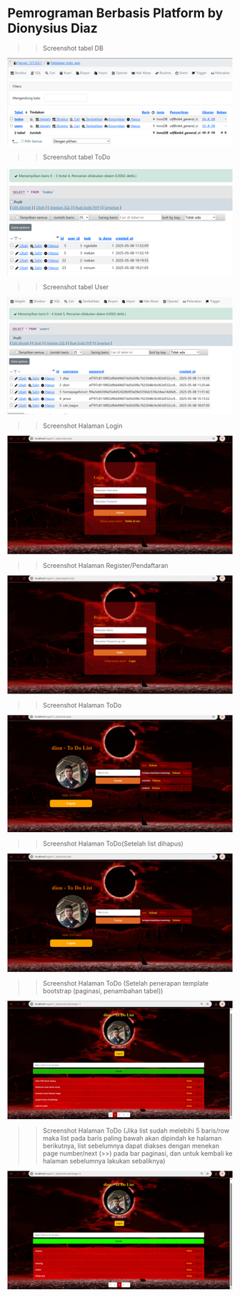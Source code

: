 # Pemrograman Berbasis Platform by Dionysius Diaz

>>Screenshot tabel DB
<img src="ss/ss-db/tabel-db.png" alt="foto" class="foto">

>>Screenshot tabel ToDo
<img src="ss/ss-db/isi-tabel1.png" alt="foto" class="foto">

>>Screenshot tabel User
<img src="ss/ss-db/isi-tabel2.png" alt="foto" class="foto">

>>Screenshot Halaman Login
<img src="ss/ss-page/view-login.png" alt="foto" class="foto">

>>Screenshot Halaman Register/Pendaftaran
<img src="ss/ss-page/view-register.png" alt="foto" class="foto">

>>Screenshot Halaman ToDo
<img src="ss/ss-page/view-todo.png" alt="foto" class="foto">

>>Screenshot Halaman ToDo(Setelah list dihapus)
<img src="ss/ss-page/view-todo_deleteList.png" alt="foto" class="foto">

>>Screenshot Halaman ToDo (Setelah penerapan template bootstrap (paginasi, penambahan tabel))
<img src="ss/ss-page/view-new-ToDo.png" alt="foto" class="foto">

>>Screenshot Halaman ToDo (Jika list sudah melebihi 5 baris/row maka list pada baris paling bawah akan dipindah ke halaman berikutnya, list sebelumnya dapat diakses dengan menekan page number/next (>>) pada bar paginasi, dan untuk kembali ke halaman sebelumnya lakukan sebaliknya)
<img src="ss/ss-page/view-new-ToDo_page2.png" alt="foto" class="foto">

